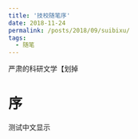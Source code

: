 ```yaml
---
title: '技校随笔序'
date: 2018-11-24
permalink: /posts/2018/09/suibixu/
tags:
  - 随笔
---
```


严肃的科研文学【划掉

# 序

测试中文显示